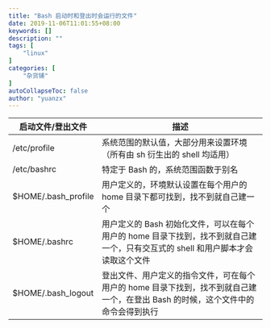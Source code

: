 ```yaml
---
title: "Bash 启动时和登出时会运行的文件"
date: 2019-11-06T11:01:55+08:00
keywords: []
description: ""
tags: [
    "linux"
]
categories: [
    "杂货铺"
]
autoCollapseToc: false
author: "yuanzx"
---
```


| 启动文件/登出文件   | 描述                                                                                                                             |
| ------------------- | -------------------------------------------------------------------------------------------------------------------------------- |
| /etc/profile        | 系统范围的默认值，大部分用来设置环境（所有由 sh 衍生出的 shell 均适用）                                                          |
| /etc/bashrc         | 特定于 Bash 的，系统范围函数于别名                                                                                               |
| $HOME/.bash_profile | 用户定义的，环境默认设置在每个用户的 home 目录下都可找到，找不到就自己建一个                                                     |
| $HOME/.bashrc       | 用户定义的 Bash 初始化文件，可以在每个用户的 home 目录下找到，找不到就自己建一个，只有交互式的 shell 和用户脚本才会读取这个文件  |
| $HOME/.bash_logout  | 登出文件、用户定义的指令文件，可在每个用户的 home 目录下找到，找不到就自己建一个，在登出 Bash 的时候，这个文件中的命令会得到执行 |
